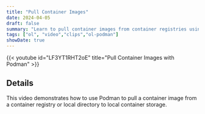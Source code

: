 ```yaml
---
title: "Pull Container Images"
date: 2024-04-05
draft: false
summary: "Learn to pull container images from container registries using Podman on Oracle Linux."
tags: ["ol", "video","clips","ol-podman"]
showDate: true
---
```


{{< youtube id="LF3YT1RHT2oE" title="Pull Container Images with Podman" >}}

## Details

This video demonstrates how to use Podman to pull a container image from a container registry or local directory to local container storage. 